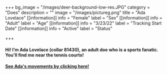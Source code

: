 +++
bg_image = "/images/deer-background-low-res.JPG"
category = "Does"
description = ""
image = "/images/pictureg.png"
title = "Ada Lovelace"
[[information]]
info = "Female"
label = "Sex"
[[information]]
info = "Adult"
label = "Age"
[[information]]
info = "3/23/22"
label = "Tracking Start Date"
[[information]]
info = "Active"
label = "Status"

+++
#### Hi! I’m Ada Lovelace (collar 81430), an adult doe who is a sports fanatic. You'll find me near the tennis courts!

#### [See Ada's movements by clicking here!](https://deer.siu.edu/maps/ID_81430.gif)